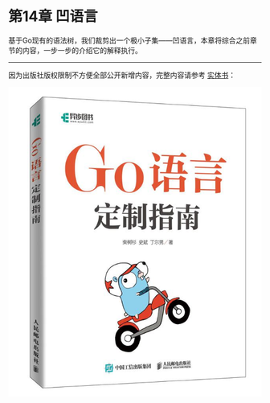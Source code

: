 # 第14章 凹语言

基于Go现有的语法树，我们裁剪出一个极小子集——凹语言，本章将综合之前章节的内容，一步一步的介绍它的解释执行。

---

因为出版社版权限制不方便全部公开新增内容，完整内容请参考 [实体书](https://www.epubit.com/bookDetails?id=UBc86f749c1eb7)：

[![](../cover.jpg)](https://www.epubit.com/bookDetails?id=UBc86f749c1eb7)
